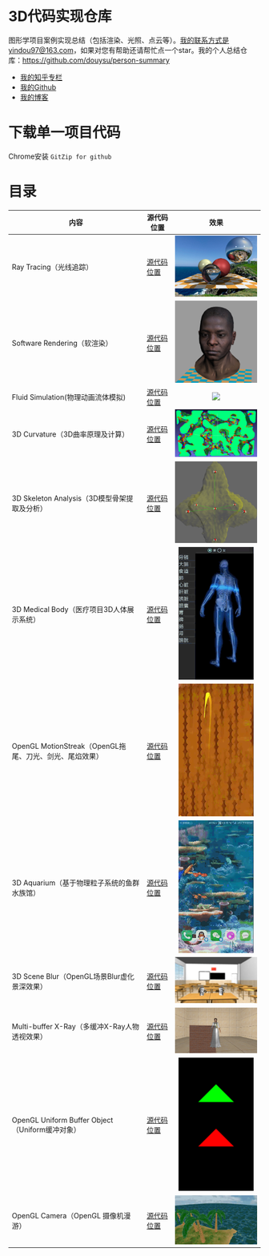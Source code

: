 # 3D代码实现仓库

图形学项目案例实现总结（包括渲染、光照、点云等）。我的联系方式是yindou97@163.com，如果对您有帮助还请帮忙点一个star。我的个人总结仓库：<https://github.com/douysu/person-summary>

- [我的知乎专栏](https://zhuanlan.zhihu.com/graphics-douysu)
- [我的Github](https://github.com/douysu)
- [我的博客](https://blog.csdn.net/ModestBean)

# 下载单一项目代码

Chrome安装 ``GitZip for github``

# 目录

内容 | 源代码位置 | 效果 |
-|-|-|
Ray Tracing（光线追踪） | [源代码位置](./tinyraytracerYD) | <div align=center><img src="./result/tinyraytracer.jpg" width=200 ></div> |
Software Rendering（软渲染） | [源代码位置](./tinyrendererYD) | <div align=center><img src="./result/africanhead.png" width=200 ></div> |
Fluid Simulation(物理动画流体模拟) | [源代码位置](./melt-animation) | <div align=center><img src="./result/IISPH.gif" width=200 ></div> |
3D Curvature（3D曲率原理及计算）| [源代码位置](./3D-PLY) | <div align=center><img src="./result/curvature.png" width=200></div> |
3D Skeleton Analysis（3D模型骨架提取及分析）| [源代码位置](./3D-skeleton) | <div align=center><img src="./result/skeleton.png" width=200></div> |
3D Medical Body（医疗项目3D人体展示系统） | [源代码位置](./moving-light-strip) | <div align=center><img src="./result/moving-light-strip.gif" width=150 ></div> |
OpenGL MotionStreak（OpenGL拖尾、刀光、剑光、尾焰效果）| [源代码位置](./streak) | <div align=center><img src="./result/streak.gif" width=150 ></div> |
3D Aquarium（基于物理粒子系统的鱼群水族馆） | [源代码位置](./wallpaper) | <div align=center><img src="./result/wallpaper.gif" width=150 ></div> |
3D Scene Blur（OpenGL场景Blur虚化景深效果）| [源代码位置](./blur-scene-gaussian--3d) | <img src="./result/blur-scene-gaussian--3d.jpg" width=300> |
Multi-buffer X-Ray（多缓冲X-Ray人物透视效果）| [源代码位置](./x-ray-scene_3d) | <img src="./result/x-ray-scene_3d.png" width=300> |
OpenGL Uniform Buffer Object（Uniform缓冲对象）| [源代码位置](./opengles-uniform-buffer) |  <div align=center><img src="./result/opengles-uniform-buffer.jfif" width=150></div> |  |
OpenGL Camera（OpenGL 摄像机漫游）| [源代码位置](./CameraRoam) | <img src="./result/CameraRoam.jfif" width=300>  |
